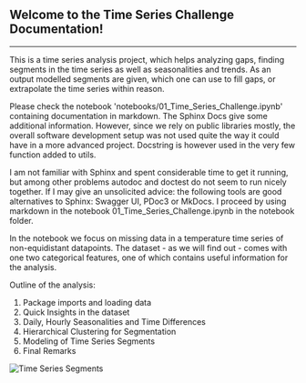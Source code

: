 
## Welcome to the Time Series Challenge Documentation!

---

This is a time series analysis project, which helps analyzing gaps, finding segments in the time series as well as seasonalities and trends.
As an output modelled segments are given, which one can use to fill gaps, or extrapolate the time series within reason.

Please check the notebook 'notebooks/01_Time_Series_Challenge.ipynb' containing documentation in markdown.
The Sphinx Docs give some additional information. However, since we rely on public libraries mostly, the overall software development setup was not used quite the way it could have in a more advanced project. Docstring is however used in the very few function added to utils.

I am not familiar with Sphinx and spent considerable time to get it running, but among other problems autodoc and doctest do not seem to run nicely together. If I may give an unsolicited advice: the following tools are good alternatives to Sphinx: Swagger UI, PDoc3 or MkDocs. I proceed by using markdown in the notebook 01_Time_Series_Challenge.ipynb in the notebook folder.

In the notebook we focus on missing data in a temperature time series of non-equidistant datapoints. 
The dataset - as we will find out - comes with one two categorical features, one of which contains useful information for the analysis.

Outline of the analysis:<br>
1. Package imports and loading data
2. Quick Insights in the dataset
3. Daily, Hourly Seasonalities and Time Differences
4. Hierarchical Clustering for Segmentation
5. Modeling of Time Series Segments
6. Final Remarks

![Time Series Segments](https://github.com/leier/tsc/blob/main/docs/build/html/_images/heating_clusters.png)
